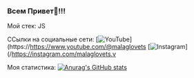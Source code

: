 ### Всем Привет👋!!!

Мой стек: JS

ССылки на социальные сети:
[![YouTube](https://img.shields.io/badge/-YouTube-090909?style=for-the-badge&logo=YouTube&logoColor=FF0000)](https://https://www.youtube.com/@malaglovets
[![Instagram](https://img.shields.io/badge/-Instagram-090909?style=for-the-badge&logo=instagram&logoColor=B4068E)](/https://instagram.com/malaglovets.v

Моя статистика:
[![Anurag's GitHub stats](https://github-readme-stats.vercel.app/api?username=Malaglovets)](https://github.com/anuraghazra/github-readme-stats)
